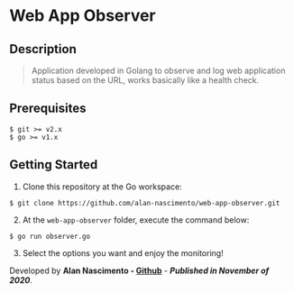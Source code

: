 # Web App Observer

## Description

> Application developed in Golang to observe and log web application status based on the URL, works basically like a health check.

## Prerequisites

```
$ git >= v2.x
$ go >= v1.x
```

## Getting Started

1. Clone this repository at the Go workspace:

```
$ git clone https://github.com/alan-nascimento/web-app-observer.git
```

2. At the `web-app-observer` folder, execute the command below:

```
$ go run observer.go
```

3. Select the options you want and enjoy the monitoring!

Developed by **Alan Nascimento - [Github](https://github.com/alan-nascimento)** - **_Published in November of 2020_**.
